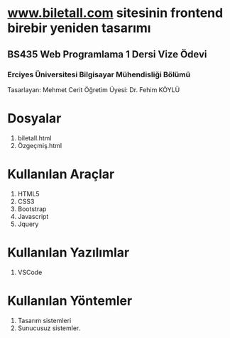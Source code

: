 # www.biletall.com sitesinin frontend birebir yeniden tasarımı 
## BS435 Web Programlama 1 Dersi Vize Ödevi
### Erciyes Üniversitesi Bilgisayar Mühendisliği Bölümü  

Tasarlayan: Mehmet Cerit
Öğretim Üyesi: Dr. Fehim KÖYLÜ


# Dosyalar

1. biletall.html
2. Özgeçmiş.html

 

# Kullanılan Araçlar

 1. HTML5
 2. CSS3
 3. Bootstrap
 4. Javascript
 5. Jquery

# Kullanılan Yazılımlar

 1. VSCode

# Kullanılan Yöntemler

 1. Tasarım sistemleri
 2. Sunucusuz sistemler.
